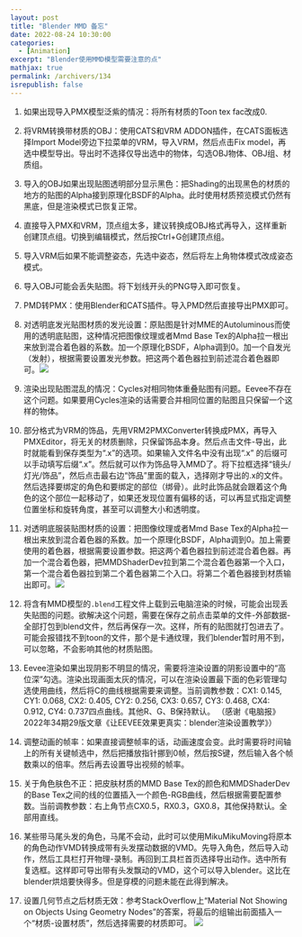 ```yaml
---
layout: post
title: "Blender MMD 备忘"
date: 2022-08-24 10:30:00
categories: 
  - [Animation]
excerpt: "Blender使用MMD模型需要注意的点"
mathjax: true
permalink: /archivers/134
isrepublish: false
---
```


1. 如果出现导入PMX模型泛紫的情况：将所有材质的Toon tex fac改成0.
2. 将VRM转换带材质的OBJ：使用CATS和VRM ADDON插件，在CATS面板选择Import Model旁边下拉菜单的VRM，导入VRM，然后点击Fix model，再选中模型导出。导出时不选择仅导出选中的物体，勾选OBJ物体、OBJ组、材质组。
3. 导入的OBJ如果出现贴图透明部分显示黑色：把Shading的出现黑色的材质的地方的贴图的Alpha接到原理化BSDF的Alpha。此时使用材质预览模式仍然有黑底，但是渲染模式已恢复正常。
4. 直接导入PMX和VRM，顶点组太多，建议转换成OBJ格式再导入，这样重新创建顶点组。切换到编辑模式，然后按Ctrl+G创建顶点组。
5. 导入VRM后如果不能调整姿态，先选中姿态，然后将左上角物体模式改成姿态模式。
6. 导入OBJ可能会丢失贴图。将下划线开头的PNG导入即可恢复。
7. PMD转PMX：使用Blender和CATS插件。导入PMD然后直接导出PMX即可。
8. 对透明底发光贴图材质的发光设置：原贴图是针对MME的Autoluminous而使用的透明底贴图，这种情况把图像纹理或者Mmd Base Tex的Alpha拉一根出来放到混合着色器的系数。加一个原理化BSDF，Alpha调到0。加一个自发光（发射），根据需要设置发光参数。把这两个着色器拉到前述混合着色器即可。![](https://images.weserv.nl/?url=https://img-blog.csdnimg.cn/31f17fef124d4b64bcc5a978c8bfe81e.png)

9. 渲染出现贴图混乱的情况：Cycles对相同物体重叠贴图有问题。Eevee不存在这个问题。如果要用Cycles渲染的话需要合并相同位置的贴图且只保留一个这样的物体。
10.  部分格式为VRM的饰品，先用VRM2PMXConverter转换成PMX，再导入PMXEditor，将无关的材质删除，只保留饰品本身。然后点击文件-导出，此时就能看到保存类型为“.x”的选项。如果输入文件名中没有出现“.x” 的后缀可以手动填写后缀“.x”。然后就可以作为饰品导入MMD了。将下拉框选择“镜头/灯光/饰品”，然后点击最右边“饰品”里面的载入，选择刚才导出的.x的文件。然后选择要绑定的角色和要绑定的部位（绑骨）。此时此饰品就会跟着这个角色的这个部位一起移动了，如果还发现位置有偏移的话，可以再显式指定调整位置坐标和旋转角度，甚至可以调整大小和透明度。
11. 对透明底服装贴图材质的设置：把图像纹理或者Mmd Base Tex的Alpha拉一根出来放到混合着色器的系数。加一个原理化BSDF，Alpha调到0。加上需要使用的着色器，根据需要设置参数。把这两个着色器拉到前述混合着色器。再加一个混合着色器，把MMDShaderDev拉到第二个混合着色器第一个入口，第一个混合着色器拉到第二个着色器第二个入口。将第二个着色器接到材质输出即可。![](https://images.weserv.nl/?url=https://img-blog.csdnimg.cn/70bdf2978e86445b846202945d9876c3.png)
12. 将含有MMD模型的```.blend```工程文件上载到云电脑渲染的时候，可能会出现丢失贴图的问题。欲解决这个问题，需要在保存之前点击菜单的文件-外部数据-全部打包到blend文件，然后再保存一次。这样，所有的贴图就打包进去了。可能会报错找不到toon的文件，那个是卡通纹理，我们blender暂时用不到，可以忽略，不会影响其他的材质贴图。
13. Eevee渲染如果出现阴影不明显的情况，需要将渲染设置的阴影设置中的“高位深”勾选。渲染出现画面太灰的情况，可以在渲染设置最下面的色彩管理勾选使用曲线，然后将C的曲线根据需要来调整。当前调教参数：CX1: 0.145, CY1: 0.068, CX2: 0.405, CY2: 0.256, CX3: 0.657, CY3: 0.468, CX4: 0.912, CY4: 0.737四点曲线。其他R、G、B保持默认。 （感谢《电脑报》2022年34期29版文章《让EEVEE效果更真实：blender渲染设置教学》）
14. 调整动画的帧率：如果直接调整帧率的话，动画速度会变。此时需要将时间轴上的所有关键帧选中，然后把播放指针挪到0帧，然后按S键，然后输入各个帧数乘以的倍率。然后再去设置导出视频的帧率。
15. 关于角色肤色不正：把皮肤材质的MMD Base Tex的颜色和MMDShaderDev的Base Tex之间的线的位置插入一个颜色-RGB曲线，然后根据需要配置参数。当前调教参数：右上角节点CX0.5，RX0.3，GX0.8，其他保持默认。全部用直线。
16. 某些带马尾头发的角色，马尾不会动，此时可以使用MikuMikuMoving将原本的角色动作VMD转换成带有头发摆动数据的VMD。先导入角色，然后导入动作，然后工具栏打开物理-录制。再回到工具栏首页选择导出动作。选中所有复选框。这样即可导出带有头发飘动的VMD，这个可以导入blender。这比在blender烘焙要快得多。但是穿模的问题未能在此得到解决。
17. 设置几何节点之后材质无效：参考StackOverflow上“Material Not Showing on Objects Using Geometry Nodes”的答案，将最后的组输出前面插入一个“材质-设置材质”，然后选择需要的材质即可。 ![](https://images.weserv.nl/?url=https://img-blog.csdnimg.cn/fa21de8420c74c47bed7cd3272bd6691.png)